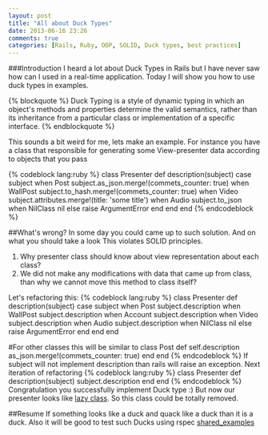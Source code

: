 ```yaml
---
layout: post
title: "All about Duck Types"
date: 2013-06-16 23:26
comments: true
categories: [Rails, Ruby, OOP, SOLID, Duck types, best practices]
---
```

###Introduction
I heard a lot about Duck Types in Rails but I have never saw how can I used in a real-time application.
Today I will show you how to use duck types in examples.

{% blockquote %}
Duck Typing is a style of dynamic typing in which an object's methods and properties determine the valid semantics, rather than its inheritance from a particular class or implementation of a specific interface.
{% endblockquote %}
<!-- more -->

This sounds a bit weird for me, lets make an example.
For instance you have a class that responsible for generating some View-presenter data according to objects that you pass

{% codeblock lang:ruby %}
  class Presenter
    def description(subject)
      case subject
      when Post
        subject.as_json.merge!(commets_counter: true)
      when WallPost
        subject.to_hash.merge!(commets_counter: true)
      when Video
        subject.attributes.merge!(title: 'some title')
      when Audio
        subject.to_json
      when NilClass
        nil
      else
        raise ArgumentError
      end
    end
  end
{% endcodeblock %}

##What's wrong?
In some day you could came up to such solution. And on what you should take a look
This violates SOLID principles.

1. Why presenter class should know about view representation about each class?
2. We did not make any modifications with data that came up from class, than why we cannot move this method to class itself?

Let's refactoring this:
{% codeblock lang:ruby %}
class Presenter
  def description(subject)
    case subject
    when Post
      subject.description
    when WallPost
      subject.description
    when Account
      subject.description
    when Video
      subject.description
    when Audio
      subject.description
    when NilClass
      nil
    else
      raise ArgumentError
    end
  end
end

#For other classes this will be similar to
class Post
  def self.description
    as_json.merge!(commets_counter: true)
  end
end
{% endcodeblock %}
If subject will not implement description than rails will raise an exception.
Next iteration of refactoring
{% codeblock lang:ruby %}
class Presenter
  def description(subject)
    subject.description
  end
end
{% endcodeblock %}
Congratulation you successfully implement Duck type :)
But now our presenter looks like [lazy class](http://sourcemaking.com/refactoring/lazy-class).
So this class could be totally removed.

##Resume
If something looks like a duck and quack like a duck than it is a duck.
Also it will be good to test such Ducks using rspec [shared_examples](https://www.relishapp.com/rspec/rspec-core/docs/example-groups/shared-examples)
